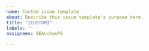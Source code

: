 ```yaml
---
name: Custom issue template
about: Describe this issue template's purpose here.
title: "[CUSTOM]"
labels: ''
assignees: SEALchanPS

---
```



